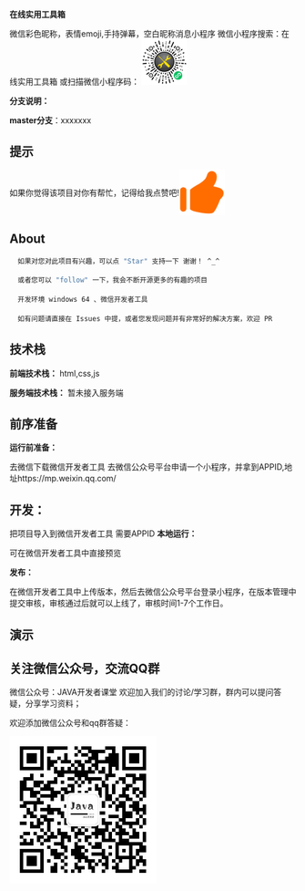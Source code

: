 <b>在线实用工具箱</b>

微信彩色昵称，表情emoji,手持弹幕，空白昵称消息小程序
微信小程序搜索：在线实用工具箱
或扫描微信小程序码：
<img src="https://github.com/leechence/hello-world/blob/master/%E5%BE%AE%E4%BF%A1%E5%9B%BE%E7%89%87_20200812171115.jpg" width="80px" /></p>

**分支说明：**

**master分支**：xxxxxxx

## 提示
<p style="display:flex;align-items:center;">
 如果你觉得该项目对你有帮忙，记得给我点赞吧!<img src="https://github.com/leechence/hello-world/blob/master/zan.png" width="80px" /></p>

## About


```bash
  如果对您对此项目有兴趣，可以点 "Star" 支持一下 谢谢！ ^_^
  
  或者您可以 "follow" 一下，我会不断开源更多的有趣的项目
  
  开发环境 windows 64 、微信开发者工具
  
  如有问题请直接在 Issues 中提，或者您发现问题并有非常好的解决方案，欢迎 PR
```

## 技术栈

**前端技术栈：** html,css,js

**服务端技术栈：** 暂未接入服务端



## 前序准备

**运行前准备：**

   去微信下载微信开发者工具
   去微信公众号平台申请一个小程序，并拿到APPID,地址https://mp.weixin.qq.com/

## 开发：
  把项目导入到微信开发者工具
  需要APPID
**本地运行：**

可在微信开发者工具中直接预览

**发布：**

在微信开发者工具中上传版本，然后去微信公众号平台登录小程序，在版本管理中提交审核，审核通过后就可以上线了，审核时间1-7个工作日。

## 演示


## 关注微信公众号，交流QQ群
微信公众号：JAVA开发者课堂
欢迎加入我们的讨论/学习群，群内可以提问答疑，分享学习资料；

欢迎添加微信公众号和qq群答疑：

![image](https://github.com/leechence/hello-world/blob/master/11111111.jpg)



